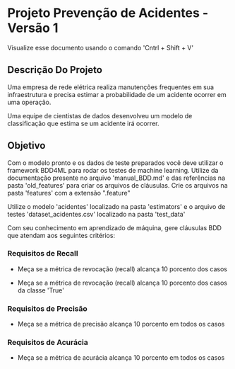 # Projeto Prevenção de Acidentes - Versão 1

Visualize esse documento usando o comando 'Cntrl + Shift + V'

## Descrição Do Projeto

Uma empresa de rede elétrica realiza manutenções frequentes em sua infraestrutura e precisa estimar a probabilidade de um acidente ocorrer em uma operação.

Uma equipe de cientistas de dados desenvolveu um modelo de classificação que estima se um acidente irá ocorrer.


## Objetivo

Com o modelo pronto e os dados de teste preparados você deve utilizar o framework BDD4ML para rodar os testes de machine learning. Utilize da documentação presente no arquivo 'manual_BDD.md' e das referências na pasta 'old_features' para criar os arquivos de cláusulas. Crie os arquivos na pasta 'features' com a extensão ".feature"

Utilize o modelo 'acidentes' localizado na pasta 'estimators' e o arquivo de testes 'dataset_acidentes.csv' localizado na pasta 'test_data'

Com seu conhecimento em aprendizado de máquina, gere cláusulas BDD que atendam aos seguintes critérios:

### Requisitos de Recall

- Meça se a métrica de revocação (recall) alcança 10 porcento dos casos 

- Meça se a métrica de revocação (recall) alcança 10 porcento dos casos da classe 'True'


### Requisitos de Precisão

- Meça se a métrica de precisão alcança 10 porcento em todos os casos


### Requisitos de Acurácia

- Meça se a métrica de acurácia alcança 10 porcento em todos os casos
